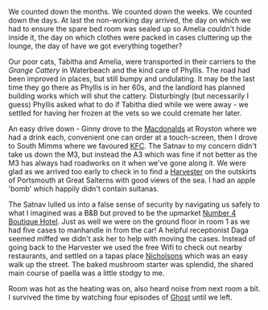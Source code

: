 We counted down the months. We counted down the weeks. We counted down the days. At last the
non-working day arrived, the day on which we had to ensure the spare bed room was sealed up so
Amelia couldn't hide inside it, the day on which clothes were packed in cases cluttering up
the lounge, the day of have we got everything together?

Our poor cats, Tabitha and Amelia, were transported in their carriers to the *Grange Cattery*
in Waterbeach and the kind care of Phyllis. The road had been improved in places, but still
bumpy and undulating. It may be the last time they go there as Phyllis is in her 60s, and
the landlord has planned building works which will shut the cattery. Disturbingly (but
necessarily I guess) Phyllis asked what to do if Tabitha died while we were away - we settled
for having her frozen at the vets so we could cremate her later.

An easy drive down - Ginny drove to the [Macdonalds](https://www.mcdonalds.com/gb/en-gb.html) at Royston where we had a drink each,
convenient one can order at a touch-screen, then I drove to South Mimms where we favoured
[KFC](https://www.kfc.co.uk/). The Satnav to my concern didn't take us down the M3, but instead the A3 which was fine
if not better as the M3 has always had roadworks on it when we've gone along it. We were glad
as we arrived too early to check in to find a [Harvester](https://www.harvester.co.uk/restaurants/southeast/thegreatsalternsmansionportsmouth) on the outskirts of Portsmouth at
Great Salterns with good views of the sea. I had an apple 'bomb' which happily didn't
contain sultanas.

The Satnav lulled us into a false sense of security by navigating us safely to what I imagined
was a B&B but proved to be the upmarket [Number 4 Boutique Hotel](https://www.number4hotel.co.uk/). Just as well we were
on the ground floor in room 1 as we had five cases to manhandle in from the car! A helpful
receptionist Daga seemed miffed we didn't ask her to help with moving the cases. Instead
of going back to the Harvester we used the free Wifi to check out nearby restaurants, and settled
on a tapas place [Nicholsons](https://nicholsonsrestaurant.co.uk/) which was an easy walk up the street. The baked mushroom starter
was splendid, the shared main course of paella was a little stodgy to me.

Room was hot as the heating was on, also heard noise from next room a bit. I survived the time
by watching four episodes of [Ghost](https://www.koreandrama.org/ghost-phantom/) until we left.
